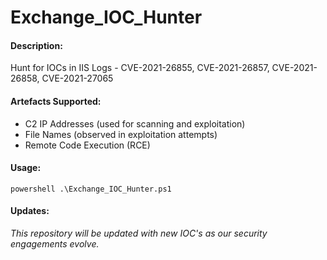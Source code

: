 # Exchange_IOC_Hunter

#### Description:

Hunt for IOCs in IIS Logs - CVE-2021-26855, CVE-2021-26857, CVE-2021-26858, CVE-2021-27065

#### Artefacts Supported:

- C2 IP Addresses (used for scanning and exploitation)
- File Names (observed in exploitation attempts)
- Remote Code Execution (RCE)

#### Usage:

```
powershell .\Exchange_IOC_Hunter.ps1
```

#### Updates:

*This repository will be updated with new IOC's as our security engagements evolve.*
